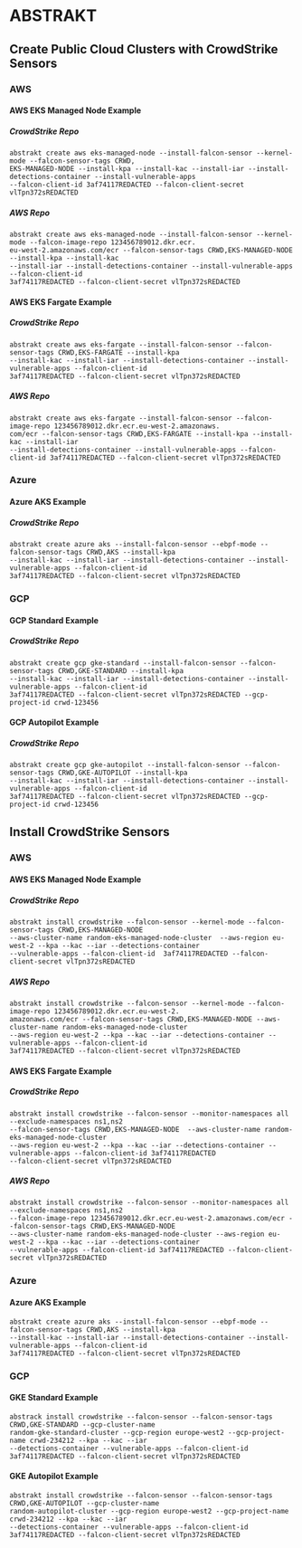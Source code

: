 # ABSTRAKT

## Create Public Cloud Clusters with CrowdStrike Sensors

### AWS

#### AWS EKS Managed Node Example

##### CrowdStrike Repo

```
abstrakt create aws eks-managed-node --install-falcon-sensor --kernel-mode --falcon-sensor-tags CRWD,
EKS-MANAGED-NODE --install-kpa --install-kac --install-iar --install-detections-container --install-vulnerable-apps 
--falcon-client-id 3af74117REDACTED --falcon-client-secret vlTpn372sREDACTED
```

##### AWS Repo

```
abstrakt create aws eks-managed-node --install-falcon-sensor --kernel-mode --falcon-image-repo 123456789012.dkr.ecr.
eu-west-2.amazonaws.com/ecr --falcon-sensor-tags CRWD,EKS-MANAGED-NODE --install-kpa --install-kac 
--install-iar --install-detections-container --install-vulnerable-apps --falcon-client-id 
3af74117REDACTED --falcon-client-secret vlTpn372sREDACTED
```

#### AWS EKS Fargate Example

##### CrowdStrike Repo

```
abstrakt create aws eks-fargate --install-falcon-sensor --falcon-sensor-tags CRWD,EKS-FARGATE --install-kpa 
--install-kac --install-iar --install-detections-container --install-vulnerable-apps --falcon-client-id 
3af74117REDACTED --falcon-client-secret vlTpn372sREDACTED
```

##### AWS Repo

```
abstrakt create aws eks-fargate --install-falcon-sensor --falcon-image-repo 123456789012.dkr.ecr.eu-west-2.amazonaws.
com/ecr --falcon-sensor-tags CRWD,EKS-FARGATE --install-kpa --install-kac --install-iar 
--install-detections-container --install-vulnerable-apps --falcon-client-id 3af74117REDACTED --falcon-client-secret vlTpn372sREDACTED
```

### Azure

#### Azure AKS Example

##### CrowdStrike Repo

```
abstrakt create azure aks --install-falcon-sensor --ebpf-mode --falcon-sensor-tags CRWD,AKS --install-kpa 
--install-kac --install-iar --install-detections-container --install-vulnerable-apps --falcon-client-id 
3af74117REDACTED --falcon-client-secret vlTpn372sREDACTED
```

### GCP

#### GCP Standard Example

##### CrowdStrike Repo

```
abstrakt create gcp gke-standard --install-falcon-sensor --falcon-sensor-tags CRWD,GKE-STANDARD --install-kpa 
--install-kac --install-iar --install-detections-container --install-vulnerable-apps --falcon-client-id 
3af74117REDACTED --falcon-client-secret vlTpn372sREDACTED --gcp-project-id crwd-123456
```

#### GCP Autopilot Example

##### CrowdStrike Repo

```
abstrakt create gcp gke-autopilot --install-falcon-sensor --falcon-sensor-tags CRWD,GKE-AUTOPILOT --install-kpa 
--install-kac --install-iar --install-detections-container --install-vulnerable-apps --falcon-client-id 
3af74117REDACTED --falcon-client-secret vlTpn372sREDACTED --gcp-project-id crwd-123456
```

## Install CrowdStrike Sensors

### AWS

#### AWS EKS Managed Node Example

##### CrowdStrike Repo

```
abstrakt install crowdstrike --falcon-sensor --kernel-mode --falcon-sensor-tags CRWD,EKS-MANAGED-NODE 
--aws-cluster-name random-eks-managed-node-cluster  --aws-region eu-west-2 --kpa --kac --iar --detections-container 
--vulnerable-apps --falcon-client-id  3af74117REDACTED --falcon-client-secret vlTpn372sREDACTED
```

##### AWS Repo

```
abstrakt install crowdstrike --falcon-sensor --kernel-mode --falcon-image-repo 123456789012.dkr.ecr.eu-west-2.
amazonaws.com/ecr --falcon-sensor-tags CRWD,EKS-MANAGED-NODE --aws-cluster-name random-eks-managed-node-cluster 
--aws-region eu-west-2 --kpa --kac --iar --detections-container --vulnerable-apps --falcon-client-id 
3af74117REDACTED --falcon-client-secret vlTpn372sREDACTED
```

#### AWS EKS Fargate Example

##### CrowdStrike Repo

```
abstrakt install crowdstrike --falcon-sensor --monitor-namespaces all --exclude-namespaces ns1,ns2 
--falcon-sensor-tags CRWD,EKS-MANAGED-NODE  --aws-cluster-name random-eks-managed-node-cluster 
--aws-region eu-west-2 --kpa --kac --iar --detections-container --vulnerable-apps --falcon-client-id 3af74117REDACTED 
--falcon-client-secret vlTpn372sREDACTED
```

##### AWS Repo

```
abstrakt install crowdstrike --falcon-sensor --monitor-namespaces all --exclude-namespaces ns1,ns2 
--falcon-image-repo 123456789012.dkr.ecr.eu-west-2.amazonaws.com/ecr --falcon-sensor-tags CRWD,EKS-MANAGED-NODE 
--aws-cluster-name random-eks-managed-node-cluster --aws-region eu-west-2 --kpa --kac --iar --detections-container 
--vulnerable-apps --falcon-client-id 3af74117REDACTED --falcon-client-secret vlTpn372sREDACTED
```

### Azure

#### Azure AKS Example

```
abstrakt create azure aks --install-falcon-sensor --ebpf-mode --falcon-sensor-tags CRWD,AKS --install-kpa 
--install-kac --install-iar --install-detections-container --install-vulnerable-apps --falcon-client-id 
3af74117REDACTED --falcon-client-secret vlTpn372sREDACTED
```

### GCP

#### GKE Standard Example

```
abstrack install crowdstrike --falcon-sensor --falcon-sensor-tags CRWD,GKE-STANDARD --gcp-cluster-name 
random-gke-standard-cluster --gcp-region europe-west2 --gcp-project-name crwd-234212 --kpa --kac --iar 
--detections-container --vulnerable-apps --falcon-client-id 3af74117REDACTED --falcon-client-secret vlTpn372sREDACTED
```

#### GKE Autopilot Example

```
abstrakt install crowdstrike --falcon-sensor --falcon-sensor-tags CRWD,GKE-AUTOPILOT --gcp-cluster-name 
random-autopilot-cluster --gcp-region europe-west2 --gcp-project-name crwd-234212 --kpa --kac --iar 
--detections-container --vulnerable-apps --falcon-client-id 3af74117REDACTED --falcon-client-secret vlTpn372sREDACTED
```
